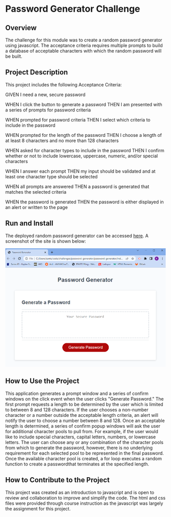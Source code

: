 # Password Generator Challenge

## Overview
The challenge for this module was to create a random password generator using javascript. The acceptance criteria requires multiple prompts to build a database of acceptable characters with which the random password will be built.  

## Project Description
This project includes the following Acceptance Criteria:

GIVEN I need a new, secure password

WHEN I click the button to generate a password
THEN I am presented with a series of prompts for password criteria

WHEN prompted for password criteria
THEN I select which criteria to include in the password

WHEN prompted for the length of the password
THEN I choose a length of at least 8 characters and no more than 128 characters

WHEN asked for character types to include in the password
THEN I confirm whether or not to include lowercase, uppercase, numeric, and/or special characters

WHEN I answer each prompt
THEN my input should be validated and at least one character type should be selected

WHEN all prompts are answered
THEN a password is generated that matches the selected criteria

WHEN the password is generated
THEN the password is either displayed in an alert or written to the page

## Run and Install

The deployed random password generator can be accessed [here](https://kristensantee.github.io/password-generator/). A screenshot of the site is shown below: 

![](./assets/password-gen-screenshot.png)


## How to Use the Project

This application generates a prompt window and a series of confirm windows on the click event when the user clicks "Generate Password." The first prompt requests a length to be determined by the user which is limited to between 8 and 128 characters. If the user chooses a non-number character or a number outside the acceptable length criteria, an alert will notify the user to choose a number between 8 and 128. Once an acceptable length is determined, a series of confirm popup windows will ask the user for additional character pools to pull from. For example, if the user would like to include special characters, capital letters, numbers, or lowercase letters. The user can choose any or any combination of the character pools from which to generate the password, however, there is no underlying requirement for each selected pool to be represented in the final password. Once the available character pool is created, a for loop executes a random function to create a passwordthat terminates at the specified length.

## How to Contribute to the Project

This project was created as an introduction to javascript and is open to review and collaboration to improve and simplify the code. The html and css files were provided through course instruction as the javascript was largely the assignment for this project.

